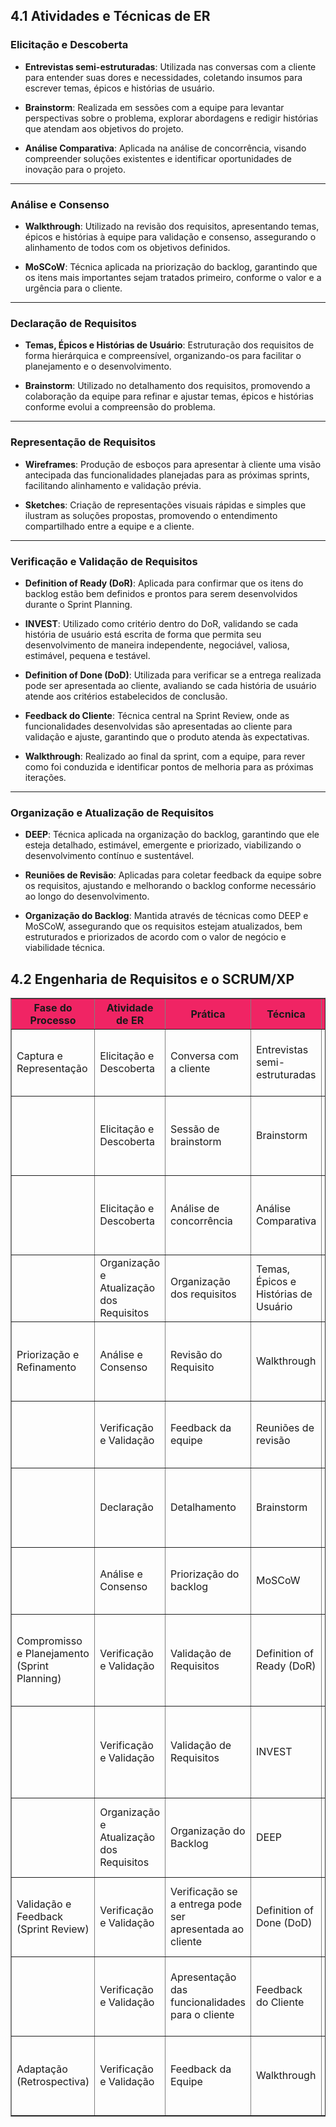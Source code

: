 ## **4.1 Atividades e Técnicas de ER**
### Elicitação e Descoberta

- **Entrevistas semi-estruturadas**: Utilizada nas conversas com a cliente para entender suas dores e necessidades, coletando insumos para escrever temas, épicos e histórias de usuário.

- **Brainstorm**: Realizada em sessões com a equipe para levantar perspectivas sobre o problema, explorar abordagens e redigir histórias que atendam aos objetivos do projeto.

- **Análise Comparativa**: Aplicada na análise de concorrência, visando compreender soluções existentes e identificar oportunidades de inovação para o projeto.

---

### Análise e Consenso

- **Walkthrough**: Utilizado na revisão dos requisitos, apresentando temas, épicos e histórias à equipe para validação e consenso, assegurando o alinhamento de todos com os objetivos definidos.

- **MoSCoW**: Técnica aplicada na priorização do backlog, garantindo que os itens mais importantes sejam tratados primeiro, conforme o valor e a urgência para o cliente.

---

### Declaração de Requisitos

- **Temas, Épicos e Histórias de Usuário**: Estruturação dos requisitos de forma hierárquica e compreensível, organizando-os para facilitar o planejamento e o desenvolvimento.

- **Brainstorm**: Utilizado no detalhamento dos requisitos, promovendo a colaboração da equipe para refinar e ajustar temas, épicos e histórias conforme evolui a compreensão do problema.

---

### Representação de Requisitos

- **Wireframes**: Produção de esboços para apresentar à cliente uma visão antecipada das funcionalidades planejadas para as próximas sprints, facilitando alinhamento e validação prévia.

- **Sketches**: Criação de representações visuais rápidas e simples que ilustram as soluções propostas, promovendo o entendimento compartilhado entre a equipe e a cliente.

---

### Verificação e Validação de Requisitos

- **Definition of Ready (DoR)**: Aplicada para confirmar que os itens do backlog estão bem definidos e prontos para serem desenvolvidos durante o Sprint Planning.

- **INVEST**: Utilizado como critério dentro do DoR, validando se cada história de usuário está escrita de forma que permita seu desenvolvimento de maneira independente, negociável, valiosa, estimável, pequena e testável.

- **Definition of Done (DoD)**: Utilizada para verificar se a entrega realizada pode ser apresentada ao cliente, avaliando se cada história de usuário atende aos critérios estabelecidos de conclusão.

- **Feedback do Cliente**: Técnica central na Sprint Review, onde as funcionalidades desenvolvidas são apresentadas ao cliente para validação e ajuste, garantindo que o produto atenda às expectativas.

- **Walkthrough**: Realizado ao final da sprint, com a equipe, para rever como foi conduzida e identificar pontos de melhoria para as próximas iterações.

---

### Organização e Atualização de Requisitos

- **DEEP**: Técnica aplicada na organização do backlog, garantindo que ele esteja detalhado, estimável, emergente e priorizado, viabilizando o desenvolvimento contínuo e sustentável.

- **Reuniões de Revisão**: Aplicadas para coletar feedback da equipe sobre os requisitos, ajustando e melhorando o backlog conforme necessário ao longo do desenvolvimento.

- **Organização do Backlog**: Mantida através de técnicas como DEEP e MoSCoW, assegurando que os requisitos estejam atualizados, bem estruturados e priorizados de acordo com o valor de negócio e viabilidade técnica.


## **4.2 Engenharia de Requisitos e o SCRUM/XP**

<table border="1">
  <thead style="background-color: #F02464;">
    <tr>
      <th><strong>Fase do Processo</strong></th>
      <th><strong>Atividade de ER</strong></th>
      <th><strong>Prática</strong></th>
      <th><strong>Técnica</strong></th>
      <th><strong>Resultado Esperado</strong></th>
    </tr>
  </thead>
  <tbody>
    <tr>
      <td>Captura e Representação</td>
      <td>Elicitação e Descoberta</td>
      <td>Conversa com a cliente</td>
      <td>Entrevistas semi-estruturadas</td>
      <td>Entender a dor da cliente e capturar necessidades direto da fonte</td>
    </tr>
    <tr>
      <td></td>
      <td>Elicitação e Descoberta</td>
      <td>Sessão de brainstorm</td>
      <td>Brainstorm</td>
      <td>Levantar perspectivas da equipe sobre o problema e explorar abordagens</td>
    </tr>
    <tr>
      <td></td>
      <td>Elicitação e Descoberta</td>
      <td>Análise de concorrência</td>
      <td>Análise Comparativa</td>
      <td>Compreender soluções existentes e identificar oportunidades de inovação</td>
    </tr>
    <tr>
      <td></td>
      <td>Organização e Atualização dos Requisitos</td>
      <td>Organização dos requisitos</td>
      <td>Temas, Épicos e Histórias de Usuário</td>
      <td>Estruturar os requisitos de forma hierárquica e compreensível</td>
    </tr>
    <tr>
      <td>Priorização e Refinamento</td>
      <td>Análise e Consenso</td>
      <td>Revisão do Requisito</td>
      <td>Walkthrough</td>
      <td>Apresentar temas, épicos e histórias à equipe para validação e consenso</td>
    </tr>
    <tr>
      <td></td>
      <td>Verificação e Validação</td>
      <td>Feedback da equipe</td>
      <td>Reuniões de revisão</td>
      <td>Melhorar e ajustar o backlog com base no feedback</td>
    </tr>
    <tr>
      <td></td>
      <td>Declaração</td>
      <td>Detalhamento</td>
      <td>Brainstorm</td>
      <td>Refinar e ajustar temas, épicos e histórias, conforme a evolução da compreensão</td>
    </tr>
    <tr>
      <td></td>
      <td>Análise e Consenso</td>
      <td>Priorização do backlog</td>
      <td>MoSCoW</td>
      <td>Garantir que os itens mais importantes sejam tratados primeiro</td>
    </tr>
    <tr>
      <td>Compromisso e Planejamento (Sprint Planning)</td>
      <td>Verificação e Validação</td>
      <td>Validação de Requisitos</td>
      <td>Definition of Ready (DoR)</td>
      <td>Confirmar que os itens do backlog estão bem definidos e prontos para serem desenvolvidos</td>
    </tr>
    <tr>
      <td></td>
      <td>Verificação e Validação</td>
      <td>Validação de Requisitos</td>
      <td>INVEST</td>
      <td>INVEST será um dos itens do DoR, validar se a US está escrita de uma forma que permita o desenvolvimento</td>
    </tr>
    <tr>
      <td></td>
      <td>Organização e Atualização dos Requisitos</td>
      <td>Organização do Backlog</td>
      <td>DEEP</td>
      <td>Manter os itens prioritários do backlog em um formato que permite desenvolvimento</td>
    </tr>
    <tr>
      <td>Validação e Feedback (Sprint Review)</td>
      <td>Verificação e Validação</td>
      <td>Verificação se a entrega pode ser apresentada ao cliente</td>
      <td>Definition of Done (DoD)</td>
      <td>Avalia se aquela US que foi desenvolvida pode ser apresentada para o cliente</td>
    </tr>
    <tr>
      <td></td>
      <td>Verificação e Validação</td>
      <td>Apresentação das funcionalidades para o cliente</td>
      <td>Feedback do Cliente</td>
      <td>Apresentar o que foi desenvolvido na sprint para validação do cliente</td>
    </tr>
    <tr>
      <td>Adaptação (Retrospectiva)</td>
      <td>Verificação e Validação</td>
      <td>Feedback da Equipe</td>
      <td>Walkthrough</td>
      <td>Rever como lidamos com a sprint para identificar pontos de melhoria</td>
    </tr>
  </tbody>
</table>
